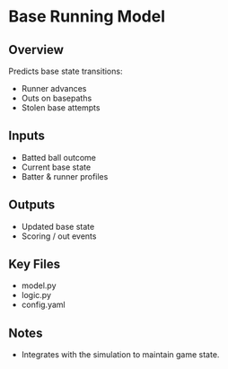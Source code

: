 # Base Running Model

## Overview

Predicts base state transitions:

- Runner advances
- Outs on basepaths
- Stolen base attempts

## Inputs

- Batted ball outcome
- Current base state
- Batter & runner profiles

## Outputs

- Updated base state
- Scoring / out events

## Key Files

- model.py
- logic.py
- config.yaml

## Notes

- Integrates with the simulation to maintain game state.
